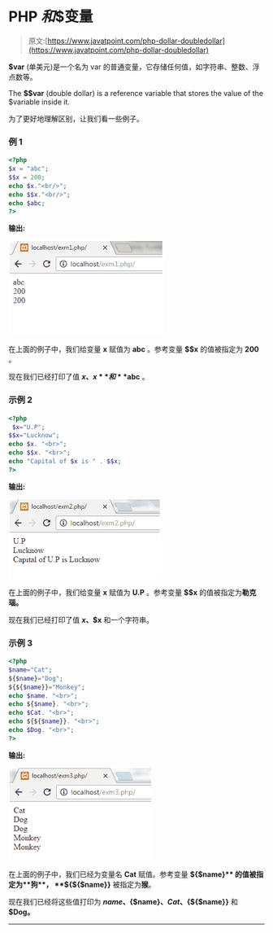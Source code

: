 # PHP $和$$变量

> 原文:[https://www.javatpoint.com/php-dollar-doubledollar](https://www.javatpoint.com/php-dollar-doubledollar)

**$var** (单美元)是一个名为 var 的普通变量，它存储任何值，如字符串、整数、浮点数等。

The **$$var** (double dollar) is a reference variable that stores the value of the $variable inside it.

为了更好地理解区别，让我们看一些例子。

### 例 1

```php
<?php
$x = "abc";
$$x = 200;
echo $x."<br/>";
echo $$x."<br/>";
echo $abc;
?>

```

**输出:**

![PHP $ and $$ variables](img/7874360a99567c18fc9aca69924d9912.png)

在上面的例子中，我们给变量 **x** 赋值为 **abc** 。参考变量 **$$x** 的值被指定为 **200** 。

现在我们已经打印了值 **$x、$$x** 和 **$abc** 。

### 示例 2

```php
<?php
 $x="U.P";
$$x="Lucknow";
echo $x. "<br>";
echo $$x. "<br>";
echo "Capital of $x is " . $$x;
?>

```

**输出:**

![PHP $ and $$ variables](img/48b08d5b0404f4e2eff2703e2d15a5d1.png)

在上面的例子中，我们给变量 **x** 赋值为 **U.P** 。参考变量 **$$x** 的值被指定为**勒克瑙。**

现在我们已经打印了值 **$x、$$x** 和一个字符串。

### 示例 3

```php
<?php
$name="Cat";
${$name}="Dog";
${${$name}}="Monkey";
echo $name. "<br>";
echo ${$name}. "<br>";
echo $Cat. "<br>";
echo ${${$name}}. "<br>";
echo $Dog. "<br>";
?>

```

**输出:**

![PHP $ and $$ variables](img/62d5003fa6fe1606f34ebab6893eea84.png)

在上面的例子中，我们已经为变量名 **Cat** 赋值。参考变量 **${$name}** 的值被指定为**狗**， **${${$name}}** 被指定为**猴**。

现在我们已经将这些值打印为 **$name、${$name}、$Cat、${${$name}}** 和 **$Dog。**

* * *